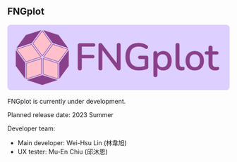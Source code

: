 ## FNGplot

![Logo with text](svg/logo/logo_with_text.svg)

FNGplot is currently under development.

Planned release date: 2023 Summer

Developer team:
- Main developer: Wei-Hsu Lin (林韋旭)
- UX tester: Mu-En Chiu (邱沐恩)
